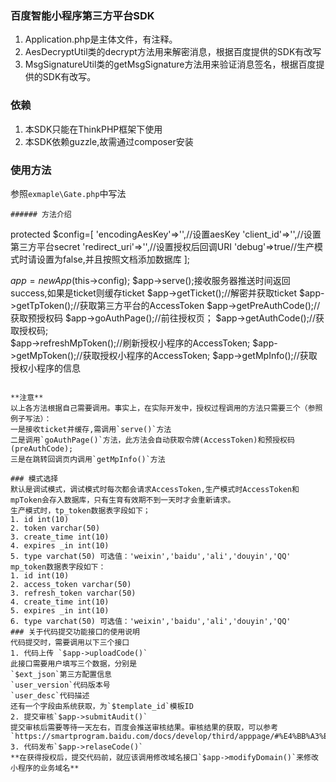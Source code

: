 ### 百度智能小程序第三方平台SDK  
1. Application.php是主体文件，有注释。  
2. AesDecryptUtil类的decrypt方法用来解密消息，根据百度提供的SDK有改写
3. MsgSignatureUtil类的getMsgSignature方法用来验证消息签名，根据百度提供的SDK有改写。
### 依赖
1. 本SDK只能在ThinkPHP框架下使用  
2. 本SDK依赖guzzle,故需通过composer安装  
### 使用方法
参照`exmaple\Gate.php`中写法
```
###### 方法介绍  
```
protected $config=[
    'encodingAesKey'=>'',//设置aesKey
	'client_id'=>'',//设置第三方平台secret
	'redirect_uri'=>'',//设置授权后回调URI
	'debug'=>true//生产模式时请设置为false,并且按照文档添加数据库
     ];

$app=new App($this->config);
$app->serve();接收服务器推送时间返回success,如果是ticket则缓存ticket
$app->getTicket();//解密并获取ticket
$app->getTpToken();//获取第三方平台的AccessToken
$app->getPreAuthCode();//获取预授权码
$app->goAuthPage();//前往授权页；
$app->getAuthCode();//获取授权码;  
$app->refreshMpToken();//刷新授权小程序的AccessToken;
$app->getMpToken();//获取授权小程序的AccessToken;
$app->getMpInfo();//获取授权小程序的信息
```

**注意**
以上各方法根据自己需要调用。事实上，在实际开发中，授权过程调用的方法只需要三个（参照例子写法）：  
一是接收ticket并缓存,需调用`serve()`方法   
二是调用`goAuthPage()`方法，此方法会自动获取令牌(AccessToken)和预授权码(preAuthCode);  
三是在跳转回调页内调用`getMpInfo()`方法

### 模式选择
默认是调试模式，调试模式时每次都会请求AccessToken,生产模式时AccessToken和mpToken会存入数据库，只有生育有效期不到一天时才会重新请求。  
生产模式时，tp_token数据表字段如下；
1. id int(10)   
2. token varchar(50) 
3. create_time int(10)  
4. expires _in int(10)
5. type varchat(50) 可选值：'weixin','baidu','ali','douyin','QQ'
mp_token数据表字段如下：
1. id int(10)   
2. access_token varchar(50)  
3. refresh_token varchar(50)  
4. create_time int(10)  
5. expires _in int(10)
6. type varchat(50) 可选值：'weixin','baidu','ali','douyin','QQ'
### 关于代码提交功能接口的使用说明
代码提交时，需要调用以下三个接口  
1. 代码上传 `$app->uploadCode()`  
此接口需要用户填写三个数据，分别是    
`$ext_json`第三方配置信息  
`user_version`代码版本号    
`user_desc`代码描述  
还有一个字段由系统获取，为`$template_id`模板ID  
2. 提交审核`$app->submitAudit()`  
提交审核后需要等待一天左右，百度会推送审核结果。审核结果的获取，可以参考`https://smartprogram.baidu.com/docs/develop/third/apppage/#%E4%BB%A3%E7%A0%81%E5%AE%A1%E6%A0%B8%E7%8A%B6%E6%80%81%E6%8E%A8%E9%80%81`  
3. 代码发布`$app->relaseCode()`
**在获得授权后，提交代码前，就应该调用修改域名接口`$app->modifyDomain()`来修改小程序的业务域名**



